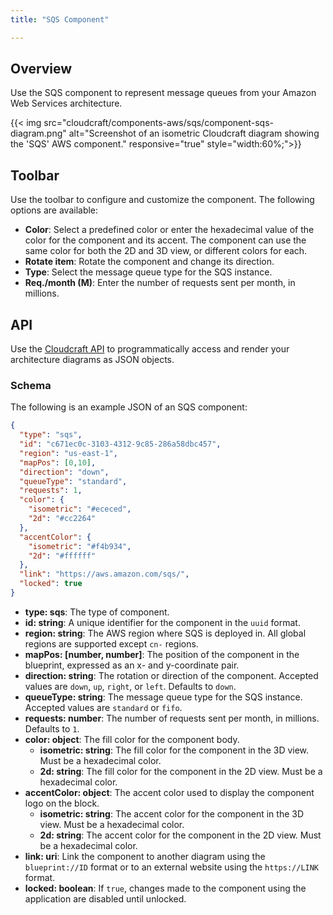 ```yaml
---
title: "SQS Component"

---
```

## Overview

Use the SQS component to represent message queues from your Amazon Web Services architecture.

{{< img src="cloudcraft/components-aws/sqs/component-sqs-diagram.png" alt="Screenshot of an isometric Cloudcraft diagram showing the 'SQS' AWS component." responsive="true" style="width:60%;">}}

## Toolbar

Use the toolbar to configure and customize the component. The following options are available:

- **Color**: Select a predefined color or enter the hexadecimal value of the color for the component and its accent. The component can use the same color for both the 2D and 3D view, or different colors for each.
- **Rotate item**: Rotate the component and change its direction.
- **Type**: Select the message queue type for the SQS instance.
- **Req./month (M)**: Enter the number of requests sent per month, in millions.

## API

Use the [Cloudcraft API][1] to programmatically access and render your architecture diagrams as JSON objects.

### Schema

The following is an example JSON of an SQS component:

```json
{
  "type": "sqs",
  "id": "c671ec0c-3103-4312-9c85-286a58dbc457",
  "region": "us-east-1",
  "mapPos": [0,10],
  "direction": "down",
  "queueType": "standard",
  "requests": 1,
  "color": {
    "isometric": "#ececed",
    "2d": "#cc2264"
  },
  "accentColor": {
    "isometric": "#f4b934",
    "2d": "#ffffff"
  },
  "link": "https://aws.amazon.com/sqs/",
  "locked": true
}
```

- **type: sqs**: The type of component.
- **id: string**: A unique identifier for the component in the `uuid` format.
- **region: string**: The AWS region where SQS is deployed in. All global regions are supported except `cn-` regions.
- **mapPos: [number, number]**: The position of the component in the blueprint, expressed as an x- and y-coordinate pair.
- **direction: string**: The rotation or direction of the component. Accepted values are `down`, `up`, `right`, or `left`. Defaults to `down`.
- **queueType: string**: The message queue type for the SQS instance. Accepted values are `standard` or `fifo`.
- **requests: number**: The number of requests sent per month, in millions. Defaults to `1`.
- **color: object**: The fill color for the component body.
  - **isometric: string**: The fill color for the component in the 3D view. Must be a hexadecimal color.
  - **2d: string**: The fill color for the component in the 2D view. Must be a hexadecimal color.
- **accentColor: object**: The accent color used to display the component logo on the block.
  - **isometric: string**: The accent color for the component in the 3D view. Must be a hexadecimal color.
  - **2d: string**: The accent color for the component in the 2D view. Must be a hexadecimal color.
- **link: uri**: Link the component to another diagram using the `blueprint://ID` format or to an external website using the `https://LINK` format.
- **locked: boolean**: If `true`, changes made to the component using the application are disabled until unlocked.

[1]: https://developers.cloudcraft.co/
